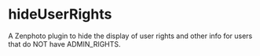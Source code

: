 hideUserRights
==============

A Zenphoto plugin to hide the display of user rights and other info for users that do NOT have ADMIN_RIGHTS.

